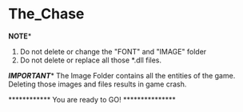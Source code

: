 # The_Chase
        
****************NOTE*****************

1) Do not delete or change the "FONT" and "IMAGE" folder
2) Do not delete or replace all those *.dll files.

***IMPORTANT****
The Image Folder contains all the entities of the game.
Deleting those images and files results in game crash.

************ You are ready to GO! *************** 
